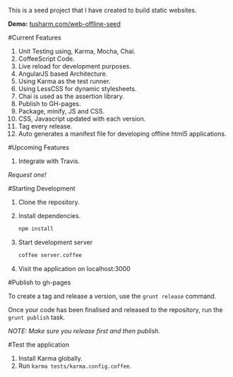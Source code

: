 This is a seed project that I have created to build static websites.

**Demo:** [tusharm.com/web-offline-seed](http://tusharm.com/web-offline-seed)

#Current Features

1. Unit Testing using, Karma, Mocha, Chai.
2. CoffeeScript Code.
3. Live reload for development purposes.
4. AngularJS based Architecture.
5. Using Karma as the test runner.
6. Using LessCSS for dynamic stylesheets.
7. Chai is used as the assertion library.
8. Publish to GH-pages.
9. Package, minify, JS and CSS.
10. CSS, Javascript updated with each version.
11. Tag every release.
12. Auto generates a manifest file for developing offline html5 applications.


#Upcoming Features


1. Integrate with Travis.

*Request one!*



#Starting Development

1. Clone the repository.
2. Install dependencies.

	```bash
	npm install
	```
3. Start development server

	```bash
	coffee server.coffee
	```
4. Visit the application on localhost:3000

#Publish to gh-pages

To create a tag and release a version, use the `grunt release` command.

Once your code has been finalised and released to the repository, run the `grunt publish` task.

*NOTE: Make sure you release first and then publish.*

#Test the application

1. Install Karma globally.
2. Run `karma tests/karma.config.coffee`.
